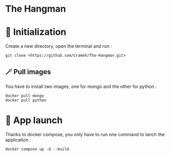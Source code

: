 # The Hangman

# 🌟 Initialization

Create a new directory, open the terminal and run :

```
git clone <https://github.com/Crameh/The-Hangman.git>
```

## 🪄 Pull images

You have to install two images, one for mongo and the other for python :

```
docker pull mongo
docker pull python
```

# 🚀 App launch

Thanks to docker compose, you only have to run one command to lanch the application : 

```
docker compose up -d --build
```
